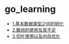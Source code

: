 # go_learning

- [1.基本数据类型之间的转化](./doc/1.基本数据类型之间的转化.md)
- [2.数组的使用及其不足](./doc/2.数组的使用及其不足.md)
- [3.切片使用以及内存优化](./doc/3.切片使用以及内存优化.md)
